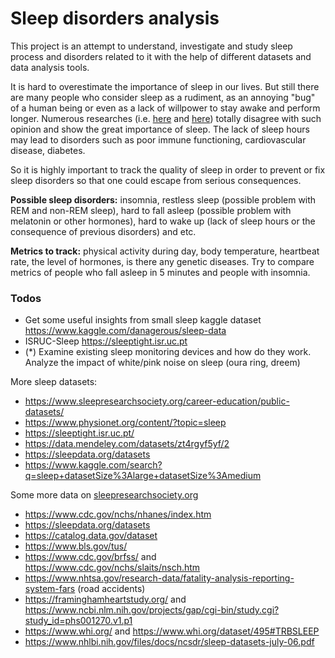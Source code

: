 # Sleep disorders analysis

This project is an attempt to understand, investigate and study sleep process and disorders related to it with the help of different datasets and data analysis tools.

It is hard to overestimate the importance of sleep in our lives. But still there are many people who consider sleep as a rudiment, as an annoying "bug" of a human being or even as a lack of willpower to stay awake and perform longer. Numerous researches (i.e. [here](https://www.ncbi.nlm.nih.gov/pmc/articles/PMC6281147/) and [here](https://www.mdpi.com/1660-4601/17/8/2883/pdf)) totally disagree with such opinion and show the great importance of sleep. The lack of sleep hours may lead to disorders such as poor immune functioning, cardiovascular disease, diabetes. 

So it is highly important to track the quality of sleep in order to prevent or fix sleep disorders so that one could escape from serious consequences. 

<b>Possible sleep disorders:</b> insomnia, restless sleep (possible problem with REM and non-REM sleep), hard to fall asleep (possible problem with melatonin or other hormones), hard to wake up (lack of sleep hours or the consequence of previous disorders) and etc.

<b>Metrics to track:</b> physical activity during day, body temperature, heartbeat rate, the level of hormones, is there any genetic diseases. Try to compare metrics of people who fall asleep in 5 minutes and people with insomnia.

### Todos
 - Get some useful insights from small sleep kaggle dataset https://www.kaggle.com/danagerous/sleep-data
 - ISRUC-Sleep https://sleeptight.isr.uc.pt
 - (*) Examine existing sleep monitoring devices and how do they work. Analyze the impact of white/pink noise on sleep (oura ring, dreem) 


More sleep datasets:
 - https://www.sleepresearchsociety.org/career-education/public-datasets/
 - https://www.physionet.org/content/?topic=sleep
 - https://sleeptight.isr.uc.pt/
 - https://data.mendeley.com/datasets/zt4rgyf5yf/2
 - https://sleepdata.org/datasets
 - https://www.kaggle.com/search?q=sleep+datasetSize%3Alarge+datasetSize%3Amedium
 
Some more data on [sleepresearchsociety.org](https://www.sleepresearchsociety.org/career-education/public-datasets/)
 - https://www.cdc.gov/nchs/nhanes/index.htm
 - https://sleepdata.org/datasets
 - https://catalog.data.gov/dataset
 - https://www.bls.gov/tus/
 - https://www.cdc.gov/brfss/ and https://www.cdc.gov/nchs/slaits/nsch.htm
 - https://www.nhtsa.gov/research-data/fatality-analysis-reporting-system-fars (road accidents)
 - https://framinghamheartstudy.org/ and https://www.ncbi.nlm.nih.gov/projects/gap/cgi-bin/study.cgi?study_id=phs001270.v1.p1
 - https://www.whi.org/ and https://www.whi.org/dataset/495#TRBSLEEP
 - https://www.nhlbi.nih.gov/files/docs/ncsdr/sleep-datasets-july-06.pdf


